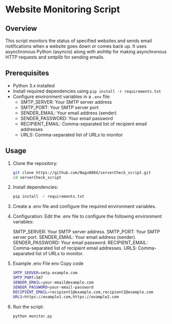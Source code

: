 # Website Monitoring Script

## Overview

This script monitors the status of specified websites and sends email notifications when a website goes down or comes back up. It uses asynchronous Python (asyncio) along with aiohttp for making asynchronous HTTP requests and smtplib for sending emails.

## Prerequisites

- Python 3.x installed
- Install required dependencies using `pip install -r requirements.txt`
- Configure environment variables in a `.env` file:
  - SMTP_SERVER: Your SMTP server address
  - SMTP_PORT: Your SMTP server port
  - SENDER_EMAIL: Your email address (sender)
  - SENDER_PASSWORD: Your email password
  - RECIPIENT_EMAIL: Comma-separated list of recipient email addresses
  - URLS: Comma-separated list of URLs to monitor

## Usage

1. Clone the repository:

   ```bash
   git clone https://github.com/Nagu0804/serverCheck_script.git
   cd serverCheck_script
   ```

2. Install dependencies:
    ```bash
   pip install -r requirements.txt
   ```

3. Create a .env file and configure the required environment variables.

4. Configuration:
    Edit the .env file to configure the following environment variables:

    SMTP_SERVER: Your SMTP server address.
    SMTP_PORT: Your SMTP server port.
    SENDER_EMAIL: Your email address (sender).
    SENDER_PASSWORD: Your email password.
    RECIPIENT_EMAIL: Comma-separated list of recipient email addresses.
    URLS: Comma-separated list of URLs to monitor.

5. Example .env File
env
Copy code
    ```bash
    SMTP_SERVER=smtp.example.com
    SMTP_PORT=587
    SENDER_EMAIL=your-email@example.com
    SENDER_PASSWORD=your-email-password
    RECIPIENT_EMAIL=recipient1@example.com,recipient2@example.com
    URLS=https://example1.com,https://example2.com
    ```

6. Run the script:
    ```bash
    python monitor.py
    ```